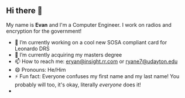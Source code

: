## Hi there 👋
My name is **Evan** and I'm a Computer Engineer. I work on radios and encryption for the government!

- 🔨 I’m currently working on a cool new SOSA compliant card for Leonardo DRS
- 🌱 I’m currently acquiring my masters degree
- 📫 How to reach me: eryan@insight.rr.com or ryane7@udayton.edu
- 😄 Pronouns: He/Him
- ⚡ Fun fact: Everyone confuses my first name and my last name!  You probably will too, it's okay, literally *everyone* does it!
- 
<!--
**levw-eats-tacos/levw-eats-tacos** is a ✨ _special_ ✨ repository because its `README.md` (this file) appears on your GitHub profile.

Here are some ideas to get you started:

- 🔨 I’m currently working on ...
- 🌱 I’m currently learning ...
- 👯 I’m looking to collaborate on ...
- 🤔 I’m looking for help with ...
- 💬 Ask me about ...
- 📫 How to reach me: ...
- 😄 Pronouns: ...
- ⚡ Fun fact: ...
-->
